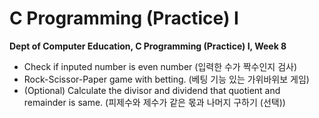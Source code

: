 # C Programming (Practice) I
**Dept of Computer Education, C Programming (Practice) I, Week 8**

 - Check if inputed number is even number (입력한 수가 짝수인지 검사)
 - Rock-Scissor-Paper game with betting. (베팅 기능 있는 가위바위보 게임)
 - (Optional) Calculate the divisor and dividend that quotient and remainder is same. (피제수와 제수가 같은 몫과 나머지 구하기 (선택))

